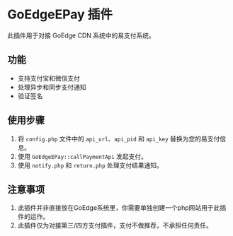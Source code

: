 # GoEdgeEPay 插件

此插件用于对接 GoEdge CDN 系统中的易支付系统。

## 功能

- 支持支付宝和微信支付
- 处理异步和同步支付通知
- 验证签名

## 使用步骤

1. 将 `config.php` 文件中的 `api_url`、`api_pid` 和 `api_key` 替换为您的易支付信息。
2. 使用 `GoEdgeEPay::callPaymentApi` 发起支付。
3. 使用 `notify.php` 和 `return.php` 处理支付结果通知。

## 注意事项

1. 此插件并非直接放在GoEdge系统里，你需要单独创建一个php网站用于此插件的运作。
2. 此插件仅为对接第三/四方支付插件，支付不做推荐，不承担任何责任。
